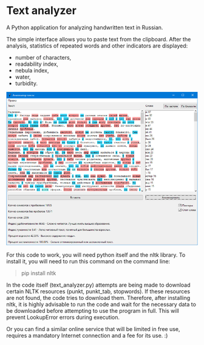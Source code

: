 # Text analyzer
A Python application for analyzing handwritten text in Russian.

The simple interface allows you to paste text from the clipboard. After the analysis, statistics of repeated words and other indicators are displayed:
- number of characters,
- readability index,
- nebula index,
- water,
- turbidity.

![alt text](https://raw.githubusercontent.com/be-in/text-analyzer/main/interface.jpg)

For this code to work, you will need python itself and the nltk library.
To install it, you will need to run this command on the command line:

> pip install nltk

In the code itself (text_analyzer.py) attempts are being made to download certain NLTK resources (punkt, punkt_tab, stopwords). If these resources are not found, the code tries to download them. Therefore, after installing nltk, it is highly advisable to run the code and wait for the necessary data to be downloaded before attempting to use the program in full. This will prevent LookupError errors during execution.

Оr you can find a similar online service that will be limited in free use, requires a mandatory Internet connection and a fee for its use. :)
